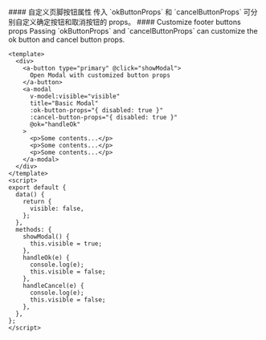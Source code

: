 <cn>
#### 自定义页脚按钮属性
传入 `okButtonProps` 和 `cancelButtonProps` 可分别自定义确定按钮和取消按钮的 props。
</cn>

<us>
#### Customize footer buttons props
Passing `okButtonProps` and `cancelButtonProps` can customize the ok button and cancel button props.
</us>

```vue
<template>
  <div>
    <a-button type="primary" @click="showModal">
      Open Modal with customized button props
    </a-button>
    <a-modal
      v-model:visible="visible"
      title="Basic Modal"
      :ok-button-props="{ disabled: true }"
      :cancel-button-props="{ disabled: true }"
      @ok="handleOk"
    >
      <p>Some contents...</p>
      <p>Some contents...</p>
      <p>Some contents...</p>
    </a-modal>
  </div>
</template>
<script>
export default {
  data() {
    return {
      visible: false,
    };
  },
  methods: {
    showModal() {
      this.visible = true;
    },
    handleOk(e) {
      console.log(e);
      this.visible = false;
    },
    handleCancel(e) {
      console.log(e);
      this.visible = false;
    },
  },
};
</script>
```
